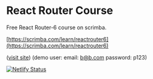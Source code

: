 # React Router Course

Free React Router-6 course on scrimba.

[https://scrimba.com/learn/reactrouter6](https://scrimba.com/learn/reactrouter6)

([visit site](https://wzh-reactrouter-vanlife.netlify.app)) (demo user: email: b@b.com password: p123)

[![Netlify Status](https://api.netlify.com/api/v1/badges/8d1273ff-f733-420b-9a45-f7c5d0a4dd77/deploy-status)](https://app.netlify.com/sites/wzh-reactrouter-vanlife/deploys)

